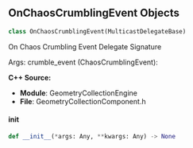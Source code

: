 ## OnChaosCrumblingEvent Objects

```python
class OnChaosCrumblingEvent(MulticastDelegateBase)
```

On Chaos Crumbling Event  Delegate Signature

Args:
    crumble_event (ChaosCrumblingEvent):

**C++ Source:**

- **Module**: GeometryCollectionEngine
- **File**: GeometryCollectionComponent.h

<a id="unreal.OnChaosCrumblingEvent.__init__"></a>

#### __init__

```python
def __init__(*args: Any, **kwargs: Any) -> None
```

<a id="unreal.OnChaosRemovalEvent"></a>